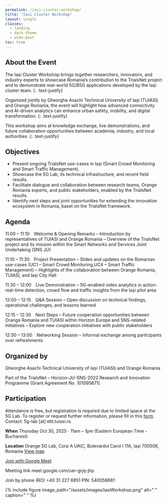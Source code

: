 ```yaml
---
permalink: /iasi-cluster-workshop/
title: "Iasi Cluster Workshop"
layout: single
classes:
  - landing
  - dark-theme
  - wide-post
toc: true
---
```


## About the Event
The Iași Cluster Workshop brings together researchers, innovators, and industry experts to showcase Romania’s contribution to the TrialsNet project and to demonstrate real-world 5G/B5G applications developed by the Iași cluster team.
{: .text-justify}

Organized jointly by Gheorghe Asachi Technical University of Iași (TUIASI) and Orange Romania, the event will highlight how advanced connectivity and AI-driven analytics can enhance urban safety, mobility, and digital transformation.
{: .text-justify}

This workshop aims at knowledge exchange, live demonstrations, and future collaboration opportunities between academia, industry, and local authorities.
{: .text-justify}

## Objectives
- Present ongoing TrialsNet use-cases in Iași (Smart Crowd Monitoring and Smart Traffic Management).
- Showcase the 5G Lab, its technical infrastructure, and recent field results.
- Facilitate dialogue and collaboration between research teams, Orange Romania experts, and public stakeholders, enabled by the TrialsNet results.
- Identify next steps and joint opportunities for extending the innovation ecosystem in Romania, baset on the TrialsNet framework.

## Agenda
11:00 – 11:10 Welcome & Opening Remarks
– Introduction by representatives of TUIASI and Orange Romania
– Overview of the TrialsNet project and its mission within the Smart Networks and Services Joint Undertaking (SNS JU)

11:10 – 11:30 Project Presentation
– Slides and updates on the Romanian use-cases (UC1 – Smart Crowd Monitoring,UC4 – Smart Traffic Management)
– Highlights of the collaboration between Orange Romania, TUIASI, and Iași City Hall

11:30 – 12:00 Live Demonstration
– 5G-enabled video analytics in action: real-time detection, crowd flow and traffic insights from the Iași pilot area

12:00 – 12:15 Q&A Session
– Open discussion on technical findings, operational challenges, and lessons learned

12:15 – 12:30 Next Steps
– Future cooperation opportunities between Orange Romania and TUIASI within Horizon Europe and SNS-related initiatives
– Explore new cooperation initiatives with public stakeholders

12:30 – 13:00 Networking Session
– Informal exchange among participants over refreshments

## Organized by
Gheorghe Asachi Technical University of Iași (TUIASI)
and
Orange Romania

Part of the TrialsNet – Horizon-JU-SNS-2022 Research and Innovation Programme (Grant Agreement No. 101095871).

## Participation
Attendance is free, but registration is required due to limited space at the 5G Lab.
To register or request further information, please fill in this [form](https://docs.google.com/forms/d/e/1FAIpQLSdMowEDK86uMFXu7K0CCi8fzTIqXo2R0-1-bt7tQDUFeBryeQ/viewform?usp=header).  
Contact:
5g-lab [at] etti.tuiasi.ro

**When**
Thursday Oct 30, 2025 ⋅ 11am – 1pm (Eastern European Time - Bucharest)

**Location**
Orange 5G Lab, Corp A UAIC, Bulevardul Carol I 11A, Iași 700506, Romania
[View map](https://www.google.com/maps/search/Orange+5G+Lab,+Corp+A+UAIC,+Bulevardul+Carol+I+11A,+Ia%C8%99i+700506,+Romania?hl=en)

[Join with Google Meet](https://meet.google.com/uer-grjq-jhp?hs=224)

Meeting link
meet.google.com/uer-grjq-jhp

Join by phone
(RO) +40 31 227 6851
PIN: 540056681

{% include figure image_path="/assets/images/iasiWorkshop.png" alt=" " caption=" " %}

